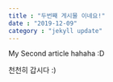 ```yaml
---
title : "두번째 게시물 이네요!"
date : "2019-12-09"
category : "jekyll update"
---
```


My Second article hahaha :D

천천히 갑시다 :)
